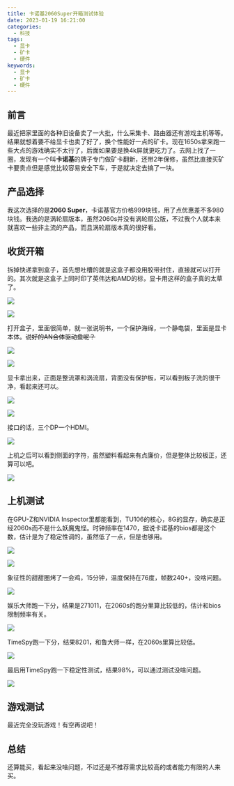 ```yaml
---
title: 卡诺基2060Super开箱测试体验
date: 2023-01-19 16:21:00
categories: 
  - 科技
tags:
  - 显卡
  - 矿卡
  - 硬件
keywords: 
  - 显卡
  - 矿卡
  - 硬件
---
```


## 前言

最近把家里面的各种旧设备卖了一大批，什么采集卡、路由器还有游戏主机等等。结果就想着要不给显卡也卖了好了，换个性能好一点的矿卡。现在1650s拿来跑一些大点的游戏确实不太行了，后面如果要是换4k屏就更吃力了。去网上找了一圈，发现有一个叫**卡诺基**的牌子专门做矿卡翻新，还带2年保修，虽然比直接买矿卡要贵点但是感觉比较容易安全下车，于是就决定去搞了一块。

## 产品选择

我这次选择的是**2060 Super**，卡诺基官方价格999块钱，用了点优惠差不多980块钱。我选的是涡轮扇版本，虽然2060s并没有涡轮扇公版，不过我个人就本来就喜欢一些非主流的产品，而且涡轮扇版本真的很好看。

## 收货开箱

拆掉快递拿到盒子，首先想吐槽的就是这盒子都没用胶带封住，直接就可以打开的。其次就是这盒子上同时印了英伟达和AMD的标，显卡用这样的盒子真的太草了。

![](1.webp)

![](2.webp)

打开盒子，里面很简单，就一张说明书，一个保护海绵，一个静电袋，里面是显卡本体。~~说好的AN合体驱动盘呢？~~

![](3.webp)

![](4.webp)

显卡拿出来，正面是整流罩和涡流扇，背面没有保护板，可以看到板子洗的很干净，看起来还可以。

![](5.webp)

![](6.webp)

接口的话，三个DP一个HDMI。

![](7.webp)

上机之后可以看到侧面的字符，虽然塑料看起来有点廉价，但是整体比较板正，还算可以吧。

![](8.webp)

## 上机测试

在GPU-Z和NVIDIA Inspector里都能看到，TU106的核心，8G的显存，确实是正经2060s而不是什么妖魔鬼怪。时钟频率在1470，据说卡诺基的bios都是这个数，估计是为了稳定性调的，虽然低了一点，但是也够用。

![](9.webp)

![](10.webp)

象征性的甜甜圈烤了一会鸡，15分钟，温度保持在76度，帧数240+，没啥问题。

![](11.webp)

娱乐大师跑一下分，结果是271011，在2060s的跑分里算比较低的，估计和bios限制频率有关。

![](12.webp)

TimeSpy跑一下分，结果8201，和鲁大师一样，在2060s里算比较低。

![](13.webp)

最后用TimeSpy跑一下稳定性测试，结果98%，可以通过测试没啥问题。

![](14.webp)

## 游戏测试

最近完全没玩游戏！有空再说吧！

## 总结

还算能买，看起来没啥问题，不过还是不推荐需求比较高的或者能力有限的人来买。
